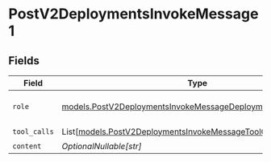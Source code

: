 # PostV2DeploymentsInvokeMessage1


## Fields

| Field                                                                                                                              | Type                                                                                                                               | Required                                                                                                                           | Description                                                                                                                        |
| ---------------------------------------------------------------------------------------------------------------------------------- | ---------------------------------------------------------------------------------------------------------------------------------- | ---------------------------------------------------------------------------------------------------------------------------------- | ---------------------------------------------------------------------------------------------------------------------------------- |
| `role`                                                                                                                             | [models.PostV2DeploymentsInvokeMessageDeploymentsResponseRole](../models/postv2deploymentsinvokemessagedeploymentsresponserole.md) | :heavy_check_mark:                                                                                                                 | The role of the prompt message                                                                                                     |
| `tool_calls`                                                                                                                       | List[[models.PostV2DeploymentsInvokeMessageToolCalls](../models/postv2deploymentsinvokemessagetoolcalls.md)]                       | :heavy_check_mark:                                                                                                                 | N/A                                                                                                                                |
| `content`                                                                                                                          | *OptionalNullable[str]*                                                                                                            | :heavy_minus_sign:                                                                                                                 | N/A                                                                                                                                |